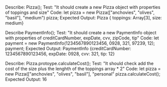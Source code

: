 Describe: Pizza();
Test: "It should create a new Pizza object with properties of toppings and size"
Code: 
let pizza = new Pizza(["anchovies", "olives", "basil"], "medium")
pizza;
Expected Output: Pizza { toppings: Array[3], size: medium}

Describe PaymentInfo();
Test: "It should create a new PaymentInfo object with properties of creditCardNumber, expDate, cvv, zipCode, tip"
Code:
let payment = new PaymentInfo(1234567890123456, 0928, 321, 97239, 12);
payment;
Expected Output: PaymentInfo {creditCardNumber: 1234567890123456, expDate: 0928, cvv: 321, tip: 12}

Describe: Pizza.protoype.calculateCost();
Test: "It should check add the cost of the size plus the lenghth of the toppings array * 2"
Code: let pizza = new Pizza(["anchovies", "olives", "basil"], "personal"
pizza.calculateCost();
Expected Output: 16